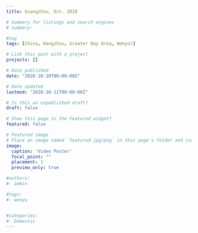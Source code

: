```yaml
---
title: Guangzhou, Oct. 2020

# Summary for listings and search engines
# summary: 

#tag
tags: [China, Hangzhou, Greater Bay Area, Wenyu!]

# Link this post with a project
projects: []

# Date published
date: "2020-10-10T00:00:00Z"

# Date updated
lastmod: "2020-10-11T00:00:00Z"

# Is this an unpublished draft?
draft: false

# Show this page in the Featured widget?
featured: false

# Featured image
# Place an image named `featured.jpg/png` in this page's folder and customize its options here.
image:
  caption: 'Video Poster'
  focal_point: ""
  placement: 1
  preview_only: true

#authors:
#- admin

#tags:
#- wenyu


#categories:
#- Domestic
---
```




